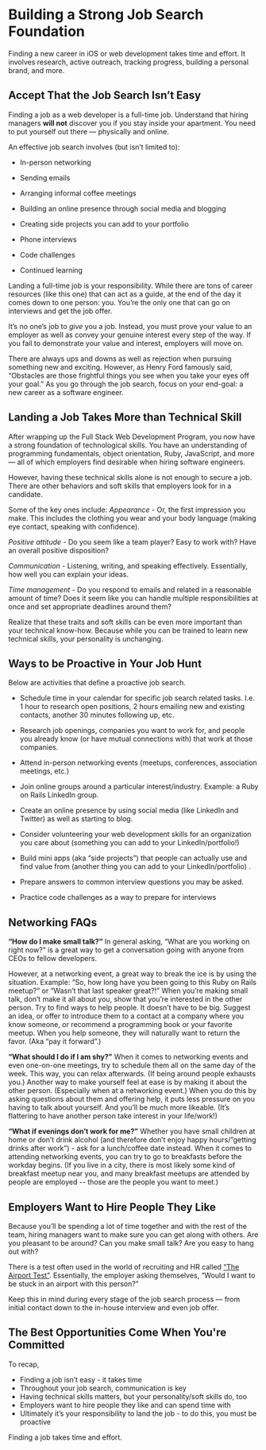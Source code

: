 # Building a Strong Job Search Foundation

Finding a new career in iOS or web development takes time and effort. It involves research, active outreach, tracking progress, building a personal brand, and more.

## Accept That the Job Search Isn’t Easy

Finding a job as a web developer is a full-time job. Understand that hiring managers **will not** discover you if you stay inside your apartment. You need to put yourself out there — physically and online. 


An effective job search involves (but isn’t limited to): 

* In-person networking

* Sending emails

* Arranging informal coffee meetings

* Building an online presence through social media and blogging

* Creating side projects you can add to your portfolio 

* Phone interviews

* Code challenges

* Continued learning

Landing a full-time job is your responsibility. While there are tons of career resources (like this one) that can act as a guide, at the end of the day it comes down to one person: you. You’re the only one that can go on interviews and get the job offer.

It’s no one’s job to *give* you a job. Instead, you must prove your value to an employer as well as convey your genuine interest every step of the way. If you fail to demonstrate your value and interest, employers will move on.

There are always ups and downs as well as rejection when pursuing something new and exciting. However, as Henry Ford famously said, “Obstacles are those frightful things you see when you take your eyes off your goal.” As you go through the job search, focus on your end-goal: a new career as a software engineer. 

## Landing a Job Takes More than Technical Skill

After wrapping up the Full Stack Web Development Program, you now have a strong foundation of technological skills. You have an understanding of programming fundamentals, object orientation, Ruby, JavaScript, and more — all of which employers find desirable when hiring software engineers.

However, having these technical skills alone is not enough to secure a job. There are other behaviors and soft skills that employers look for in a candidate.

Some of the key ones include: 
*Appearance* - Or, the first impression you make. This includes the clothing you wear and your body language (making eye contact, speaking with confidence). 

*Positive attitude* - Do you seem like a team player? Easy to work with? Have an overall positive disposition? 

*Communication* - Listening, writing, and speaking effectively. Essentially, how well you can explain your ideas. 

*Time management* - Do you respond to emails and related in a reasonable amount of time? Does it seem like you can handle multiple responsibilities at once and set appropriate deadlines around them? 

Realize that these traits and soft skills can be even more important than your technical know-how. Because while you can be trained to learn new technical skills, your personality is unchanging.

## Ways to be Proactive in Your Job Hunt

Below are activities that define a proactive job search.

* Schedule time in your calendar for specific job search related tasks. I.e. 1 hour to research open positions, 2 hours emailing new and existing contacts, another 30 minutes following up, etc.  

* Research job openings, companies you want to work for, and people you already know (or have mutual connections with) that work at those companies. 

* Attend in-person networking events (meetups, conferences, association meetings, etc.) 

* Join online groups around a particular interest/industry. Example: a Ruby on Rails LinkedIn group.

* Create an online presence by using social media (like LinkedIn and Twitter) as well as starting to blog.

* Consider volunteering your web development skills for an organization you care about (something you can add to your LinkedIn/portfolio!) 

* Build mini apps (aka “side projects”) that people can actually use and find value from (another thing you can add to your LinkedIn/portfolio) .

* Prepare answers to common interview questions you may be asked. 

* Practice code challenges as a way to prepare for interviews 

## Networking FAQs

**“How do I make small talk?”** In general asking, “What are you working on right now?” is a great way to get a conversation going with anyone from CEOs to fellow developers. 

However, at a networking event, a great way to break the ice is by using the situation. Example: “So, how long have you been going to this Ruby on Rails meetup?” or “Wasn’t that last speaker great?!” When you’re making small talk, don’t make it all about you, show that you’re interested in the other person. Try to find ways to help people. It doesn’t have to be big. Suggest an idea, or offer to introduce them to a contact at a company where you know someone, or recommend a programming book or your favorite meetup. When you help someone, they will naturally want to return the favor. (Aka “pay it forward”.) 

**“What should I do if I am shy?”** When it comes to networking events and even one-on-one meetings, try to schedule them all on the same day of the week. This way, you can relax afterwards. (If being around people exhausts you.) Another way to make yourself feel at ease is by making it about the other person. (Especially when at a networking event.) When you do this by asking questions about them and offering help, it puts less pressure on you having to talk about yourself. And you’ll be much more likeable. (It’s flattering to have another person take interest in your life/work!) 

**“What if evenings don’t work for me?”** Whether you have small children at home or don’t drink alcohol (and therefore don’t enjoy happy hours/”getting drinks after work”) - ask for a lunch/coffee date instead. When it comes to attending networking events, you can try to go to breakfasts before the workday begins. (If you live in a city, there is most likely some kind of breakfast meetup near you, and many breakfast meetups are attended by people are employed -- those are the people you want to meet.) 

## Employers Want to Hire People They Like 

Because you’ll be spending a lot of time together and with the rest of the team, hiring managers want to make sure you can get along with others. Are you pleasant to be around? Can you make small talk? Are you easy to hang out with? 

There is a test often used in the world of recruiting and HR called [“The Airport Test”](https://www.themuse.com/advice/the-airport-test-the-interview-assessment-you-didnt-know-you-were-getting). Essentially, the employer asking themselves, “Would I want to be stuck in an airport with this person?” 

Keep this in mind during every stage of the job search process — from initial contact down to the in-house interview and even job offer. 


## The Best Opportunities Come When You're Committed

To recap, 

* Finding a job isn’t easy - it takes time 
* Throughout your job search, communication is key 
* Having technical skills matters, but your personality/soft skills do, too  
* Employers want to hire people they like and can spend time with
* Ultimately it’s your responsibility to land the job -  to do this, you must be proactive

Finding a job takes time and effort. 
